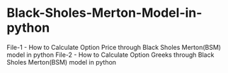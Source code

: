 # Black-Sholes-Merton-Model-in-python
File-1 - How to Calculate Option Price through Black Sholes Merton(BSM) model in python
File-2 - How to Calculate Option Greeks through Black Sholes Merton(BSM) model in python

